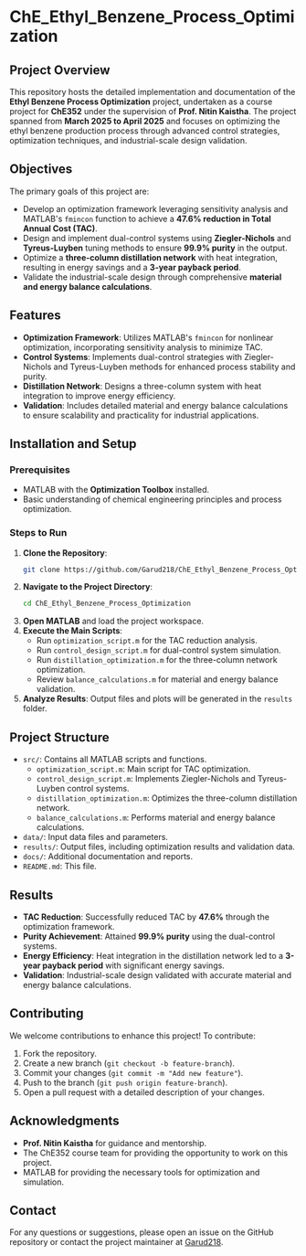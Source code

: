 # ChE_Ethyl_Benzene_Process_Optimization

## Project Overview
This repository hosts the detailed implementation and documentation of the **Ethyl Benzene Process Optimization** project, undertaken as a course project for **ChE352** under the supervision of **Prof. Nitin Kaistha**. The project spanned from **March 2025 to April 2025** and focuses on optimizing the ethyl benzene production process through advanced control strategies, optimization techniques, and industrial-scale design validation.

## Objectives
The primary goals of this project are:
- Develop an optimization framework leveraging sensitivity analysis and MATLAB's `fmincon` function to achieve a **47.6% reduction in Total Annual Cost (TAC)**.
- Design and implement dual-control systems using **Ziegler-Nichols** and **Tyreus-Luyben** tuning methods to ensure **99.9% purity** in the output.
- Optimize a **three-column distillation network** with heat integration, resulting in energy savings and a **3-year payback period**.
- Validate the industrial-scale design through comprehensive **material and energy balance calculations**.

## Features
- **Optimization Framework**: Utilizes MATLAB's `fmincon` for nonlinear optimization, incorporating sensitivity analysis to minimize TAC.
- **Control Systems**: Implements dual-control strategies with Ziegler-Nichols and Tyreus-Luyben methods for enhanced process stability and purity.
- **Distillation Network**: Designs a three-column system with heat integration to improve energy efficiency.
- **Validation**: Includes detailed material and energy balance calculations to ensure scalability and practicality for industrial applications.

## Installation and Setup
### Prerequisites
- MATLAB with the **Optimization Toolbox** installed.
- Basic understanding of chemical engineering principles and process optimization.

### Steps to Run
1. **Clone the Repository**:
   ```bash
   git clone https://github.com/Garud218/ChE_Ethyl_Benzene_Process_Optimization.git
   ```
2. **Navigate to the Project Directory**:
   ```bash
   cd ChE_Ethyl_Benzene_Process_Optimization
   ```
3. **Open MATLAB** and load the project workspace.
4. **Execute the Main Scripts**:
   - Run `optimization_script.m` for the TAC reduction analysis.
   - Run `control_design_script.m` for dual-control system simulation.
   - Run `distillation_optimization.m` for the three-column network optimization.
   - Review `balance_calculations.m` for material and energy balance validation.
5. **Analyze Results**: Output files and plots will be generated in the `results` folder.

## Project Structure
- `src/`: Contains all MATLAB scripts and functions.
  - `optimization_script.m`: Main script for TAC optimization.
  - `control_design_script.m`: Implements Ziegler-Nichols and Tyreus-Luyben control systems.
  - `distillation_optimization.m`: Optimizes the three-column distillation network.
  - `balance_calculations.m`: Performs material and energy balance calculations.
- `data/`: Input data files and parameters.
- `results/`: Output files, including optimization results and validation data.
- `docs/`: Additional documentation and reports.
- `README.md`: This file.

## Results
- **TAC Reduction**: Successfully reduced TAC by **47.6%** through the optimization framework.
- **Purity Achievement**: Attained **99.9% purity** using the dual-control systems.
- **Energy Efficiency**: Heat integration in the distillation network led to a **3-year payback period** with significant energy savings.
- **Validation**: Industrial-scale design validated with accurate material and energy balance calculations.

## Contributing
We welcome contributions to enhance this project! To contribute:
1. Fork the repository.
2. Create a new branch (`git checkout -b feature-branch`).
3. Commit your changes (`git commit -m "Add new feature"`).
4. Push to the branch (`git push origin feature-branch`).
5. Open a pull request with a detailed description of your changes.

## Acknowledgments
- **Prof. Nitin Kaistha** for guidance and mentorship.
- The ChE352 course team for providing the opportunity to work on this project.
- MATLAB for providing the necessary tools for optimization and simulation.

## Contact
For any questions or suggestions, please open an issue on the GitHub repository or contact the project maintainer at [Garud218](https://github.com/Garud218).
